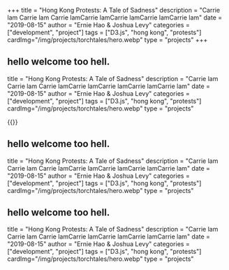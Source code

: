 +++
title = "Hong Kong Protests: A Tale of Sadness"
description = "Carrie lam Carrie lam Carrie lamCarrie lamCarrie lamCarrie lamCarrie lam"
date = "2019-08-15"
author = "Ernie Hao & Joshua Levy"
categories = ["development", "project"]
tags = ["D3.js", "hong kong", "protests"]
cardImg="/img/projects/torchtales/hero.webp"
type = "projects"
+++

## hello welcome too hell.
title = "Hong Kong Protests: A Tale of Sadness"
description = "Carrie lam Carrie lam Carrie lamCarrie lamCarrie lamCarrie lamCarrie lam"
date = "2019-08-15"
author = "Ernie Hao & Joshua Levy"
categories = ["development", "project"]
tags = ["D3.js", "hong kong", "protests"]
cardImg="/img/projects/torchtales/hero.webp"
type = "projects"

{{<hkp-visual>}}

## hello welcome too hell.
title = "Hong Kong Protests: A Tale of Sadness"
description = "Carrie lam Carrie lam Carrie lamCarrie lamCarrie lamCarrie lamCarrie lam"
date = "2019-08-15"
author = "Ernie Hao & Joshua Levy"
categories = ["development", "project"]
tags = ["D3.js", "hong kong", "protests"]
cardImg="/img/projects/torchtales/hero.webp"
type = "projects"
## hello welcome too hell.
title = "Hong Kong Protests: A Tale of Sadness"
description = "Carrie lam Carrie lam Carrie lamCarrie lamCarrie lamCarrie lamCarrie lam"
date = "2019-08-15"
author = "Ernie Hao & Joshua Levy"
categories = ["development", "project"]
tags = ["D3.js", "hong kong", "protests"]
cardImg="/img/projects/torchtales/hero.webp"
type = "projects"
